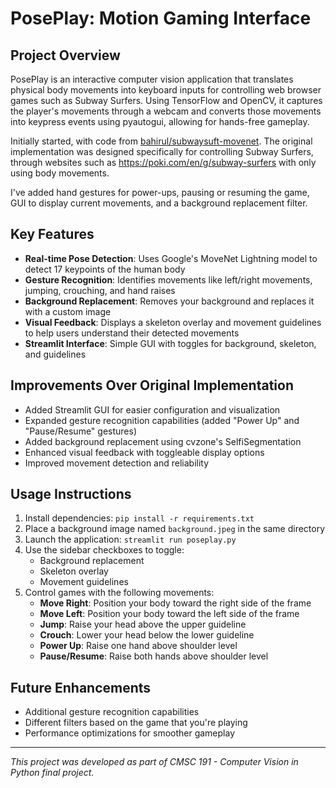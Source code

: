 # PosePlay: Motion Gaming Interface

## Project Overview
PosePlay is an interactive computer vision application that translates physical body movements into keyboard inputs for controlling web browser games such as Subway Surfers. Using TensorFlow and OpenCV, it captures the player's movements through a webcam and converts those movements into keypress events using pyautogui, allowing for hands-free gameplay.

Initially started, with code from [bahirul/subwaysuft-movenet](https://github.com/bahirul/subwaysuft-movenet). The original implementation was designed specifically for controlling Subway Surfers, through websites such as https://poki.com/en/g/subway-surfers with only using body movements. 

I've added hand gestures for power-ups, pausing or resuming the game, GUI to display current movements, and a background replacement filter.
## Key Features
- **Real-time Pose Detection**: Uses Google's MoveNet Lightning model to detect 17 keypoints of the human body
- **Gesture Recognition**: Identifies movements like left/right movements, jumping, crouching, and hand raises
- **Background Replacement**: Removes your background and replaces it with a custom image
- **Visual Feedback**: Displays a skeleton overlay and movement guidelines to help users understand their detected movements
- **Streamlit Interface**: Simple GUI with toggles for background, skeleton, and guidelines

## Improvements Over Original Implementation
- Added Streamlit GUI for easier configuration and visualization
- Expanded gesture recognition capabilities (added "Power Up" and "Pause/Resume" gestures)
- Added background replacement using cvzone's SelfiSegmentation
- Enhanced visual feedback with toggleable display options
- Improved movement detection and reliability

## Usage Instructions
1. Install dependencies: `pip install -r requirements.txt`
2. Place a background image named `background.jpeg` in the same directory
3. Launch the application: `streamlit run poseplay.py`
4. Use the sidebar checkboxes to toggle:
   - Background replacement
   - Skeleton overlay
   - Movement guidelines
5. Control games with the following movements:
   - **Move Right**: Position your body toward the right side of the frame
   - **Move Left**: Position your body toward the left side of the frame
   - **Jump**: Raise your head above the upper guideline
   - **Crouch**: Lower your head below the lower guideline
   - **Power Up**: Raise one hand above shoulder level
   - **Pause/Resume**: Raise both hands above shoulder level

## Future Enhancements
- Additional gesture recognition capabilities
- Different filters based on the game that you're playing
- Performance optimizations for smoother gameplay

---
*This project was developed as part of CMSC 191 - Computer Vision in Python final project.*
